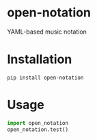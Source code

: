 # open-notation
YAML-based music notation

# Installation

```shell
pip install open-notation
```

# Usage

```python
import open_notation
open_notation.test()
```
